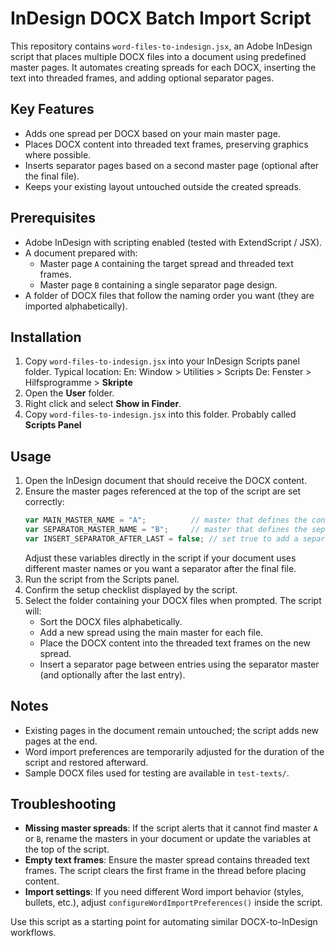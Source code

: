 # InDesign DOCX Batch Import Script

This repository contains `word-files-to-indesign.jsx`, an Adobe InDesign script that places multiple DOCX files into a document using predefined master pages. It automates creating spreads for each DOCX, inserting the text into threaded frames, and adding optional separator pages.

## Key Features
- Adds one spread per DOCX based on your main master page.
- Places DOCX content into threaded text frames, preserving graphics where possible.
- Inserts separator pages based on a second master page (optional after the final file).
- Keeps your existing layout untouched outside the created spreads.

## Prerequisites
- Adobe InDesign with scripting enabled (tested with ExtendScript / JSX).
- A document prepared with:
  - Master page `A` containing the target spread and threaded text frames.
  - Master page `B` containing a single separator page design.
- A folder of DOCX files that follow the naming order you want (they are imported alphabetically).

## Installation
1. Copy `word-files-to-indesign.jsx` into your InDesign Scripts panel folder. Typical 
   location:
      En: Window > Utilities > Scripts
      De: Fenster > Hilfsprogramme > **Skripte**
2. Open the **User** folder.
3. Right click and select **Show in Finder**.
4. Copy `word-files-to-indesign.jsx` into this folder. Probably called **Scripts Panel**

## Usage
1. Open the InDesign document that should receive the DOCX content.
2. Ensure the master pages referenced at the top of the script are set correctly:
   ```javascript
   var MAIN_MASTER_NAME = "A";          // master that defines the content spread
   var SEPARATOR_MASTER_NAME = "B";     // master that defines the separator page
   var INSERT_SEPARATOR_AFTER_LAST = false; // set true to add a separator after the final DOCX
   ```
   Adjust these variables directly in the script if your document uses different master names or you want a separator after the final file.
3. Run the script from the Scripts panel.
4. Confirm the setup checklist displayed by the script.
5. Select the folder containing your DOCX files when prompted. The script will:
   - Sort the DOCX files alphabetically.
   - Add a new spread using the main master for each file.
   - Place the DOCX content into the threaded text frames on the new spread.
   - Insert a separator page between entries using the separator master (and optionally after the last entry).

## Notes
- Existing pages in the document remain untouched; the script adds new pages at the end.
- Word import preferences are temporarily adjusted for the duration of the script and restored afterward.
- Sample DOCX files used for testing are available in `test-texts/`.

## Troubleshooting
- **Missing master spreads**: If the script alerts that it cannot find master `A` or `B`, rename the masters in your document or update the variables at the top of the script.
- **Empty text frames**: Ensure the master spread contains threaded text frames. The script clears the first frame in the thread before placing content.
- **Import settings**: If you need different Word import behavior (styles, bullets, etc.), adjust `configureWordImportPreferences()` inside the script.

Use this script as a starting point for automating similar DOCX-to-InDesign workflows.

